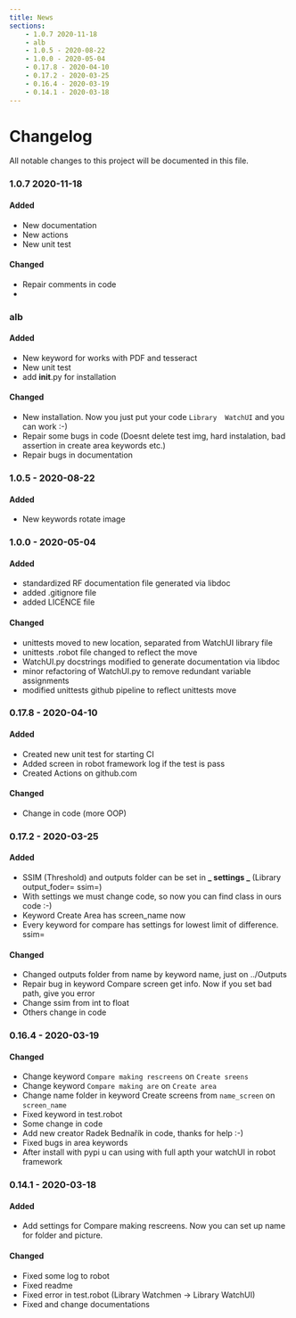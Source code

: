 ```yaml
---
title: News
sections:
    - 1.0.7 2020-11-18
    - alb
    - 1.0.5 - 2020-08-22
    - 1.0.0 - 2020-05-04
    - 0.17.8 - 2020-04-10
    - 0.17.2 - 2020-03-25
    - 0.16.4 - 2020-03-19
    - 0.14.1 - 2020-03-18
---
```



# Changelog

All notable changes to this project will be documented in this file.


### 1.0.7 2020-11-18

#### Added

- New documentation
- New actions
- New unit test

#### Changed
- Repair comments in code
- 

### alb

#### Added

- New keyword for works with PDF and tesseract
- New unit test
- add __init__.py for installation

#### Changed

- New installation. Now you just put your code `Library  WatchUI` and you can work :-)
- Repair some bugs in code (Doesnt delete test img, hard instalation, bad assertion in create area keywords etc.)
- Repair bugs in documentation


### 1.0.5 - 2020-08-22

#### Added

- New keywords rotate image

### 1.0.0 - 2020-05-04

#### Added

- standardized RF documentation file generated via libdoc
- added .gitignore file
- added LICENCE file

#### Changed

- unittests moved to new location, separated from WatchUI library file
- unittests .robot file changed to reflect the move
- WatchUI.py docstrings modified to generate documentation via libdoc
- minor refactoring of WatchUI.py to remove redundant variable assignments
- modified unittests github pipeline to reflect unittests move

### 0.17.8 - 2020-04-10

#### Added

- Created new unit test for starting CI
- Added screen in robot framework log if the test is pass
- Created Actions on github.com

#### Changed

- Change in code (more OOP)

### 0.17.2 - 2020-03-25

#### Added

- SSIM (Threshold) and outputs folder can be set in **_ settings _** (Library output_foder= ssim=)
- With settings we must change code, so now you can find class in ours code :-)
- Keyword Create Area has screen_name now
- Every keyword for compare has settings for lowest limit of difference. ssim=

#### Changed

- Changed outputs folder from name by keyword name, just on ../Outputs
- Repair bug in keyword Compare screen get info. Now if you set bad path, give you error
- Change ssim from int to float
- Others change in code

### 0.16.4 - 2020-03-19

#### Changed

- Change keyword `Compare making rescreens` on `Create sreens`
- Change keyword `Compare making are` on `Create area`
- Change name folder in keyword Create screens from `name_screen` on `screen_name`
- Fixed keyword in test.robot
- Some change in code
- Add new creator Radek Bednařík in code, thanks for help :-)
- Fixed bugs in area keywords
- After install with pypi u can using with full apth your watchUI in robot framework

### 0.14.1 - 2020-03-18

#### Added

- Add settings for Compare making rescreens. Now you can set up name for folder and picture.

#### Changed

- Fixed some log to robot
- Fixed readme
- Fixed error in test.robot (Library Watchmen -> Library WatchUI)
- Fixed and change documentations

